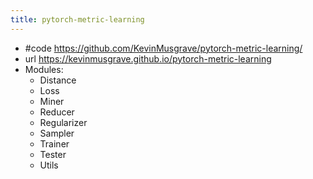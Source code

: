 ```yaml
---
title: pytorch-metric-learning
---
```


- #code https://github.com/KevinMusgrave/pytorch-metric-learning/
- url  https://kevinmusgrave.github.io/pytorch-metric-learning
- Modules:
    - Distance
    - Loss
    - Miner
    - Reducer
    - Regularizer
    - Sampler
    - Trainer
    - Tester
    - Utils
